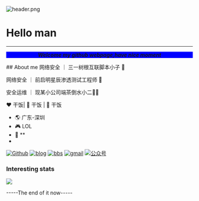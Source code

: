 ![header.png](https://api.lyiqk.cn/bing/)
# Hello man
<hr>
<p style="background-color:blue;" align='center'><i><b>Welcome my github webpage,have nice moment</b></i>
</p>
## About me
网络安全 ｜ 三一树根互联脚本小子 🤔

网络安全 ｜ 前启明星辰渗透测试工程师 🤖

安全运维 ｜ 现某小公司端茶倒水小二:man_technologist:

:heart: 干饭| :black_heart: 干饭 | :blue_heart: 干饭

- :earth_americas:  广东-深圳
- :video_game:  LOL
- :gem:  **
- 
[![Github](https://img.shields.io/github/followers/ghostaatrox?label=Github&style=social)](https://github.com/ghostaatrox)
[![blog](https://img.shields.io/badge/blog-Aatrox'blog-green)](https://www.ghostgroup.cn/blog)
[![bbs](https://img.shields.io/badge/BBS-Ghostforum-green)](https://www.ghostgroup.cn/)
[![gmail](https://img.shields.io/badge/email-aatroxghost@gamil.com-green?logo=gmail)](mailto:aatroxghost@gmail.com)
[![公众号](https://img.shields.io/badge/公众号-C3sec-green)](https://www.baidu.com/)

### Interesting stats
![](https://github-readme-stats.vercel.app/api?username=ghostaatrox&theme=dark)

-----The end of it now-----
